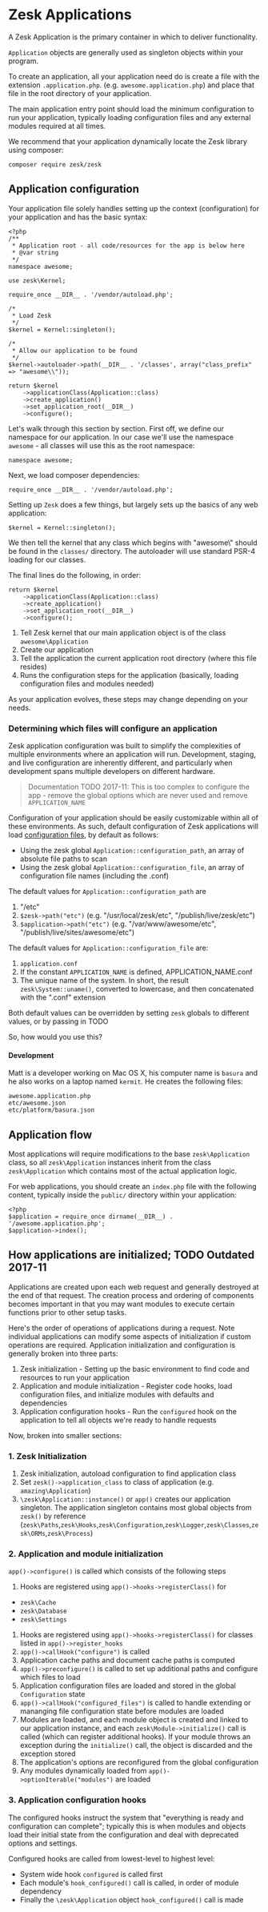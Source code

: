 # Zesk Applications

A Zesk Application is the primary container in which to deliver functionality. 

`Application` objects are generally used as singleton objects within your program.

To create an application, all your application need do is create a file with the extension `.application.php`. (e.g. `awesome.application.php`) and place that file in the root directory of your application.

The main application entry point should load the minimum configuration to run your application, typically loading configuration files and any external modules required at all times.

We recommend that your application dynamically locate the Zesk library using composer:

	composer require zesk/zesk

## Application configuration

Your application file solely handles setting up the context (configuration) for your application and has the basic syntax:

	<?php
	/**
	 * Application root - all code/resources for the app is below here
	 * @var string
	 */
	namespace awesome;

	use zesk\Kernel;

	require_once __DIR__ . '/vendor/autoload.php';

	/*
	 * Load Zesk
	 */
	$kernel = Kernel::singleton();

	/*
	 * Allow our application to be found
	 */
	$kernel->autoloader->path(__DIR__ . '/classes', array("class_prefix" => "awesome\\"));
	
	return $kernel
		->applicationClass(Application::class)
		->create_application()
		->set_application_root(__DIR__)
		->configure();

Let's walk through this section by section. First off, we define our namespace for our application. In our case we'll use the namespace `awesome` - all classes will use this as the root namespace:

	namespace awesome;

Next, we load composer dependencies:

	require_once __DIR__ . '/vendor/autoload.php';

Setting up `Zesk` does a few things, but largely sets up the basics of any web application:

	$kernel = Kernel::singleton();
	
We then tell the kernel that any class which begins with "awesome\\" should be found in the `classes/` directory. The autoloader will use standard PSR-4 loading for our classes.

The final lines do the following, in order:

	return $kernel
		->applicationClass(Application::class)
		->create_application()
		->set_application_root(__DIR__)
		->configure();

1. Tell Zesk kernel that our main application object is of the class `awesome\Application`
2. Create our application
3. Tell the application the current application root directory (where this file resides)
4. Runs the configuration steps for the application (basically, loading configuration files and modules needed)

As your application evolves, these steps may change depending on your needs.

### Determining which files will configure an application

Zesk application configuration was built to simplify the complexities of multiple environments where an application will run. Development, staging, and live configuration are inherently different, and particularly when development spans multiple developers on different hardware.

> Documentation TODO 2017-11: This is too complex to configure the app - remove the global options which are never used and remove `APPLICATION_NAME`

Configuration of your application should be easily customizable within all of these environments. As such, default configuration of Zesk applications will load [configuration files](/configuration-file-format), by default as follows:

- Using the zesk global `Application::configuration_path`, an array of absolute file paths to scan
- Using the zesk global `Application::configuration_file`, an array of configuration file names (including the .conf)

The default values for `Application::configuration_path` are 

1. "/etc"
1. `$zesk->path("etc")` (e.g. "/usr/local/zesk/etc", "/publish/live/zesk/etc")
1. `$application->path("etc")` (e.g. "/var/www/awesome/etc", "/publish/live/sites/awesome/etc")

The default values for `Application::configuration_file` are:

1. `application.conf`
1. If the constant `APPLICATION_NAME` is defined, APPLICATION_NAME.conf
1. The unique name of the system. In short, the result `zesk\System::uname()`, converted to lowercase, and then concatenated with the ".conf" extension

Both default values can be overridden by setting `zesk` globals to different values, or by passing in TODO

So, how would you use this?

#### Development

Matt is a developer working on Mac OS X, his computer name is `basura` and he also works on a laptop named `kermit`. He creates the following files:

	awesome.application.php
	etc/awesome.json
	etc/platform/basura.json
		
## Application flow

Most applications will require modifications to the base `zesk\Application` class, so all `zesk\Application` instances inherit from the class `zesk\Application` which contains most of the actual application logic.

For web applications, you should create an `index.php` file with the following content, typically inside the `public/` directory within your application:

	<?php
	$application = require_once dirname(__DIR__) . '/awesome.application.php';
	$application->index();

## How applications are initialized; TODO Outdated 2017-11

Applications are created upon each web request and generally destroyed at the end of that request. The creation process and ordering of components becomes important in that you may want modules to execute certain functions prior to other setup tasks.

Here's the order of operations of applications during a request. Note individual applications can modify some aspects of initialization if custom operations are required. Application initialization and configuration is generally broken into three parts:

1. Zesk initialization - Setting up the basic environment to find code and resources to run your application
1. Application and module initialization - Register code hooks, load configuration files, and initialize modules with defaults and dependencies
1. Application configuration hooks - Run the `configured` hook on the application to tell all objects we're ready to handle requests

Now, broken into smaller sections:

### 1. Zesk Initialization

1. Zesk initialization, autoload configuration to find application class
1. Set `zesk()->application_class` to class of application (e.g. `amazing\Application`)
1. `\zesk\Application::instance()` or `app()` creates our application singleton. The application singleton contains most global objects from `zesk()` by reference (`zesk\Paths`,`zesk\Hooks`,`zesk\Configuration`,`zesk\Logger`,`zesk\Classes`,`zesk\ORMs`,`zesk\Process`)

### 2. Application and module initialization

`app()->configure()` is called which consists of the following steps

1. Hooks are registered using `app()->hooks->registerClass()` for
 - `zesk\Cache`
 - `zesk\Database`
 - `zesk\Settings`
1. Hooks are registered using `app()->hooks->registerClass()` for classes listed in `app()->register_hooks`
1. `app()->callHook("configure")` is called
1. Application cache paths and document cache paths is computed
1. `app()->preconfigure()` is called to set up additional paths and configure which files to load
1. Application configuration files are loaded and stored in the global `Configuration` state
1. `app()->callHook("configured_files")` is called to handle extending or mananging file configuration state before modules are loaded
1. Modules are loaded, and each module object is created and linked to our application instance, and each `zesk\Module->initialize()` call is called (which can register additional hooks). If your module throws an exception during the `initialize()` call, the object is discarded and the exception stored
1. The application's options are reconfigured from the global configuration 
1. Any modules dynamically loaded from `app()->optionIterable("modules")` are loaded

### 3. Application configuration hooks

The configured hooks instruct the system that "everything is ready and configuration can complete"; typically this is when modules and objects load their initial state from the configuration and deal with deprecated options and settings.

Configured hooks are called from lowest-level to highest level:

- System wide hook `configured` is called first
- Each module's `hook_configured()` call is called, in order of module dependency
- Finally the `\zesk\Application` object `hook_configured()` call is made
